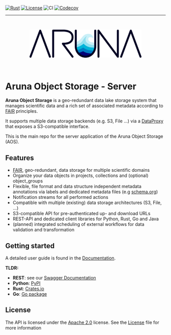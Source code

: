 [![Rust](https://img.shields.io/badge/built_with-Rust-dca282.svg)](https://www.rust-lang.org/)
[![License](https://img.shields.io/badge/License-Apache_2.0-brightgreen.svg)](https://github.com/ArunaStorage/ArunaServer/blob/main/LICENSE)
![CI](https://github.com/ArunaStorage/ArunaServer/actions/workflows/test.yml/badge.svg)
[![Codecov](https://codecov.io/github/ArunaStorage/ArunaServer/coverage.svg?branch=main)](https://codecov.io/gh/ArunaStorage/ArunaServer)
___
<br>

<p align="center">
    <picture>
    <source media="(prefers-color-scheme: dark)" srcset="./img/aruna_white_font.png">
    <img alt="Aruna logo" src="./img/aruna_dark_font.png" width="70%">
    </picture>
</p>

<br>

# Aruna Object Storage - Server


**Aruna Object Storage** is a geo-redundant data lake storage system that manages scientific data and a rich set of associated metadata according to [FAIR](https://www.go-fair.org/fair-principles/) principles.

It supports multiple data storage backends (e.g. S3, File ...) via a [DataProxy](https://github.com/ArunaStorage/DataProxy) that exposes a S3-compatible interface.

This is the main repo for the server application of the Aruna Object Storage (AOS).

## Features

- [FAIR](https://www.go-fair.org/fair-principles/), geo-redundant, data storage for multiple scientific domains
- Organize your data objects in projects, collections and (optional) object_groups
- Flexible, file format and data structure independent metadata annotations via labels and dedicated metadata files (e.g [schema.org](https://schema.org/))
- Notification streams for all performed actions
- Compatible with multiple (existing) data storage architectures (S3, File, ...)
- S3-compatible API for pre-authenticated up- and download URLs
- REST-API and dedicated client libraries for Python, Rust, Go and Java
- (planned) integrated scheduling of external workflows for data validation and transformation

## Getting started

A detailed user guide is found in the [Documentation](https://arunastorage.github.io/Documentation/get_started/basic_usage/00_index/).

**TLDR:**
- **REST**: see our [Swagger Documentation](https://api.aruna.nfdi-dev.gi.denbi.de/swagger-ui/)
- **Python**: [PyPI](https://pypi.org/project/Aruna-Python-API/) 
- **Rust**: [Crates.io](https://crates.io/crates/aruna-rust-api)
- **Go**: [Go package](https://github.com/ArunaStorage/go-api/releases/)

## License

The API is licensed under the [Apache 2.0](https://www.apache.org/licenses/LICENSE-2.0) license. See the [License](LICENSE.md) file for more information